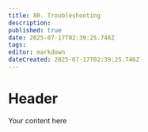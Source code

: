 ```yaml
---
title: 80. Troubleshooting
description: 
published: true
date: 2025-07-17T02:39:25.746Z
tags: 
editor: markdown
dateCreated: 2025-07-17T02:39:25.746Z
---
```


# Header
Your content here